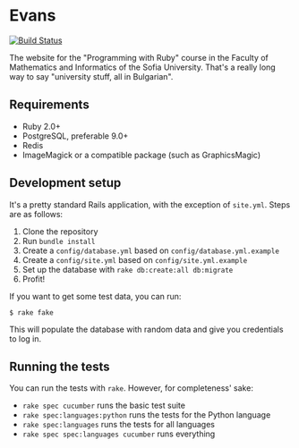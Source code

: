 # Evans

[![Build Status](https://travis-ci.org/skanev/evans.png?branch=master)](https://travis-ci.org/skanev/evans)

The website for the "Programming with Ruby" course in the Faculty of
Mathematics and Informatics of the Sofia University. That's a really
long way to say "university stuff, all in Bulgarian".

## Requirements

* Ruby 2.0+
* PostgreSQL, preferable 9.0+
* Redis
* ImageMagick or a compatible package (such as GraphicsMagic)

## Development setup

It's a pretty standard Rails application, with the exception of `site.yml`. Steps are as follows:

1. Clone the repository
2. Run `bundle install`
3. Create a `config/database.yml` based on `config/database.yml.example`
4. Create a `config/site.yml` based on `config/site.yml.example`
5. Set up the database with `rake db:create:all db:migrate`
6. Profit!

If you want to get some test data, you can run:

    $ rake fake

This will populate the database with random data and give you credentials to log in.

## Running the tests

You can run the tests with `rake`. However, for completeness' sake:

* `rake spec cucumber` runs the basic test suite
* `rake spec:languages:python` runs the tests for the Python language
* `rake spec:languages` runs the tests for all languages
* `rake spec spec:languages cucumber` runs everything
